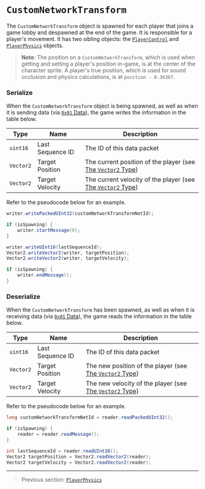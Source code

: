# `CustomNetworkTransform`

The `CustomNetworkTransform` object is spawned for each player that joins a game lobby and despawned at the end of the game. It is responsible for a player's movement. It has two sibling objects: the [`PlayerControl`](04_playercontrol.md) and [`PlayerPhysics`](09_playerphysics.md) objects.

> **Note**: The position on a `CustomNetworkTransform`, which is used when getting and setting a player's position in-game, is at the center of the character sprite. A player's true position, which is used for sound occlusion and physics calculations, is at `position - 0.3636f`.

### Serialize

When the `CustomNetworkTransform` object is being spawned, as well as when it is sending data (via [`0x01` Data](../03_gamedata_and_gamedatato_message_types/01_data.md)), the game writes the information in the table below.

| Type | Name | Description |
| --- | --- | --- |
| `uint16` | Last Sequence ID | The ID of this data packet |
| `Vector2` | Target Position | The current position of the player (see [The `Vector2` Type](../01_packet_structure/04_the_vector2_type.md)) |
| `Vector2` | Target Velocity | The current velocity of the player (see [The `Vector2` Type](../01_packet_structure/04_the_vector2_type.md)) |

Refer to the pseudocode below for an example.

```java
writer.writePackedUInt32(customNetworkTransformNetId);

if (isSpawning) {
    writer.startMessage(0);
}

writer.writeUInt16(lastSequenceId);
Vector2.writeVector2(writer, targetPosition);
Vector2.writeVector2(writer, targetVelocity);

if (isSpawning) {
    writer.endMessage();
}
```

### Deserialize

When the `CustomNetworkTransform` has been spawned, as well as when it is receiving data (via [`0x01` Data](../03_gamedata_and_gamedatato_message_types/01_data.md)), the game reads the information in the table below.

| Type | Name | Description |
| --- | --- | --- |
| `uint16` | Last Sequence ID | The ID of this data packet |
| `Vector2` | Target Position | The new position of the player (see [The `Vector2` Type](../01_packet_structure/04_the_vector2_type.md)) |
| `Vector2` | Target Velocity | The new velocity of the player (see [The `Vector2` Type](../01_packet_structure/04_the_vector2_type.md)) |

Refer to the pseudocode below for an example.

```java
long customNetworkTransformNetId = reader.readPackedUInt32();

if (isSpawning) {
    reader = reader.readMessage();
}

int lastSequenceId = reader.readUInt16();
Vector2 targetPosition = Vector2.readVector2(reader);
Vector2 targetVelocity = Vector2.readVector2(reader);
```

---

> Previous section: [`PlayerPhysics`](09_playerphysics.md)<br>

